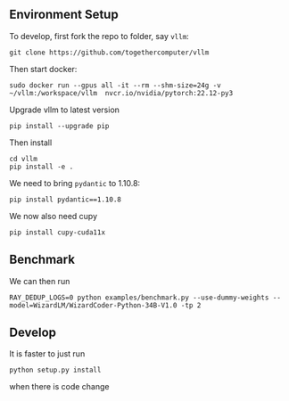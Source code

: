 
## Environment Setup

To develop, first fork the repo to folder, say `vllm`:

```
git clone https://github.com/togethercomputer/vllm
```

Then start docker: 

```
sudo docker run --gpus all -it --rm --shm-size=24g -v ~/vllm:/workspace/vllm  nvcr.io/nvidia/pytorch:22.12-py3
```

Upgrade vllm to latest version
```
pip install --upgrade pip
```

Then install
```
cd vllm
pip install -e .
```

We need to bring `pydantic` to 1.10.8:

```
pip install pydantic==1.10.8
```

We now also need cupy

```
pip install cupy-cuda11x
```

## Benchmark

We can then run

```
RAY_DEDUP_LOGS=0 python examples/benchmark.py --use-dummy-weights --model=WizardLM/WizardCoder-Python-34B-V1.0 -tp 2
```
## Develop

It is faster to just run
```
python setup.py install
```
when there is code change
